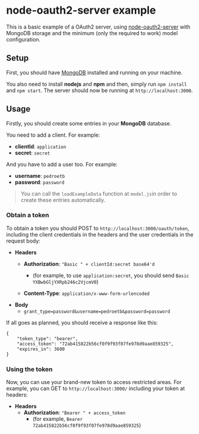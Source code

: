 # node-oauth2-server example

This is a basic example of a OAuth2 server, using [node-oauth2-server](https://github.com/oauthjs/node-oauth2-server) with MongoDB storage and the minimum (only the required to work) model configuration.

## Setup

First, you should have [MongoDB](https://www.mongodb.com/) installed and running on your machine.

You also need to install **nodejs** and **npm** and then, simply run `npm install` and `npm start`. The server should now be running at `http://localhost:3000`.

## Usage

Firstly, you should create some entries in your **MongoDB** database.

You need to add a client. For example:

* **clientId**: `application`
* **secret**: `secret`

And you have to add a user too. For example:

* **username**: `pedroetb`
* **password**: `password`

> You can call the `loadExampleData` function at `model.js`in order to create these entries automatically.

### Obtain a token

To obtain a token you should POST to `http://localhost:3000/oauth/token`, including the client credentials in the headers and the user credentials in the request body:

* **Headers**
    * **Authorization**: `"Basic " + clientId:secret base64'd`
        * (for example, to use `application:secret`, you should send `Basic YXBwbGljYXRpb246c2VjcmV0`)

    * **Content-Type**: `application/x-www-form-urlencoded`
* **Body**
    * `grant_type=password&username=pedroetb&password=password`

If all goes as planned, you should receive a response like this:

```
{
    "token_type": "bearer",
    "access_token": "72ab415822b56cf0f9f93f07fe978d9aae859325",
    "expires_in": 3600
}
```

### Using the token

Now, you can use your brand-new token to access restricted areas. For example, you can GET to `http://localhost:3000/` including your token at headers:

* **Headers**
    * **Authorization**: `"Bearer " + access_token`
        * (for example, `Bearer 72ab415822b56cf0f9f93f07fe978d9aae859325`)
